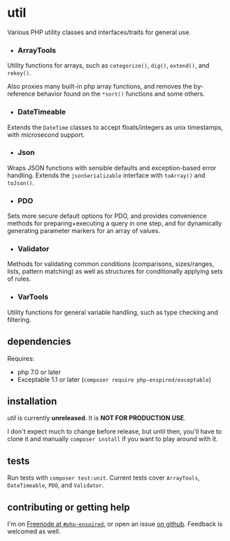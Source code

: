 util
====

Various PHP utility classes and interfaces/traits for general use.

* ### ArrayTools

Utility functions for arrays, such as `cetegorize()`, `dig()`, `extend()`, and `rekey()`.

Also proxies many built-in php array functions, and removes the by-reference behavior found on the `*sort()` functions and some others.

* ### DateTimeable

Extends the `DateTime` classes to accept floats/integers as unix timestamps, with microsecond support.

* ### Json

Wraps JSON functions with sensible defaults and exception-based error handling.  Extends the `jsonSerializable` interface with `toArray()` and `toJson()`.

* ### PDO

Sets more secure default options for PDO, and provides convenience methods for preparing+executing a query in one step, and for dynamically generating parameter markers for an array of values.

* ### Validator

Methods for validating common conditions (comparisons, sizes/ranges, lists, pattern matching) as well as structures for conditionally applying sets of rules.

* ### VarTools

Utility functions for general variable handling, such as type checking and filtering.

dependencies
------------

Requires:

* php 7.0 or later
* Exceptable 1.1 or later (`composer require php-enspired/exceptable`)

installation
------------

_util_ is currently **unreleased**.  It is **NOT FOR PRODUCTION USE**.

I don't expect much to change before release, but until then, you'll have to clone it and manually `composer install` if you want to play around with it.

tests
-----

Run tests with `composer test:unit`.  Current tests cover `ArrayTools`, `DateTimeable`, `PDO`, and `Validator`.

contributing or getting help
----------------------------

I'm on [Freenode at `#php-enspired`](http://webchat.freenode.net?channels=%23php-enspired&uio=d4), or open an issue [on github](https://github.com/php-enspired/util/issues).  Feedback is welcomed as well.
